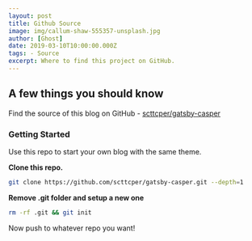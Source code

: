 ```yaml
---
layout: post
title: Github Source
image: img/callum-shaw-555357-unsplash.jpg
author: [Ghost]
date: 2019-03-10T10:00:00.000Z
tags: - Source
excerpt: Where to find this project on GitHub.
---
```


## __A few things you should know__
Find the source of this blog on GitHub - [scttcper/gatsby-casper](https://github.com/scttcper/gatsby-casper)

### Getting Started
Use this repo to start your own blog with the same theme.

__Clone this repo.__
```bash
git clone https://github.com/scttcper/gatsby-casper.git --depth=1
```

__Remove .git folder and setup a new one__
```bash
rm -rf .git && git init
```

Now push to whatever repo you want!
